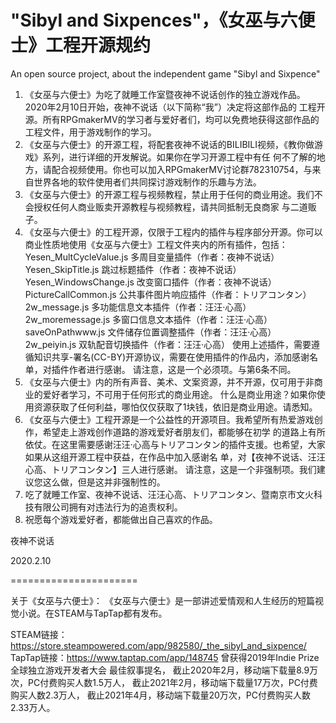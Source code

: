 # "Sibyl and Sixpences"，《女巫与六便士》工程开源规约
An open source project, about the independent game "Sibyl and Sixpence"

1. 《女巫与六便士》为吃了就睡工作室暨夜神不说话创作的独立游戏作品。2020年2月10日开始，夜神不说话（以下简称“我”）决定将这部作品的
工程开源。所有RPGmakerMV的学习者与爱好者们，均可以免费地获得这部作品的工程文件，用于游戏制作的学习。
2. 《女巫与六便士》的开源工程，将配套夜神不说话的BILIBILI视频，《教你做游戏》系列，进行详细的开发解说。如果你在学习开源工程中有任
何不了解的地方，请配合视频使用。你也可以加入RPGmakerMV讨论群782310754，与来自世界各地的软件使用者们共同探讨游戏制作的乐趣与方法。
3. 《女巫与六便士》的开源工程与视频教程，禁止用于任何的商业用途。我们不会授权任何人商业贩卖开源教程与视频教程，请共同抵制无良商家
与二道贩子。
4. 《女巫与六便士》的工程开源，仅限于工程内的插件与程序部分开源。你可以商业性质地使用《女巫与六便士》工程文件夹内的所有插件，包括：
        Yesen_MultCycleValue.js        多周目变量插件（作者：夜神不说话）
        Yesen_SkipTitle.js                跳过标题插件（作者：夜神不说话）
        Yesen_WindowsChange.js        改变窗口插件（作者：夜神不说话）
        PictureCallCommon.js        公共事件图片响应插件（作者：トリアコンタン）
        2w_message.js                多功能信息文本插件（作者：汪汪·心高）
        2w_moremessage.js                多窗口信息文本插件（作者：汪汪·心高）
        saveOnPathwww.js                文件储存位置调整插件（作者：汪汪·心高）
        2w_peiyin.js                双轨配音切换插件（作者：汪汪·心高）
使用上述插件，需要遵循知识共享-署名(CC-BY)开源协议，需要在使用插件的作品内，添加感谢名单，对插件作者进行感谢。
请注意，这是一个必须项。与第6条不同。
5. 《女巫与六便士》内的所有声音、美术、文案资源，并不开源，仅可用于非商业的爱好者学习，不可用于任何形式的商业用途。
什么是商业用途？如果你使用资源获取了任何利益，哪怕仅仅获取了1块钱，依旧是商业用途。请悉知。
6. 《女巫与六便士》工程开源是一个公益性的开源项目。我希望所有热爱游戏创作，希望走上游戏创作道路的游戏爱好者朋友们，都能够在初学
的道路上有所依仗。在这里需要感谢汪汪·心高与トリアコンタン的插件支援。也希望，大家如果从这组开源工程中获益，在作品中加入感谢名
单，对【夜神不说话、汪汪心高、トリアコンタン】三人进行感谢。
请注意，这是一个非强制项。我们建议您这么做，但是这并非强制性的。
7. 吃了就睡工作室、夜神不说话、汪汪心高、トリアコンタン、暨南京市文火科技有限公司拥有对违法行为的追责权利。
8. 祝愿每个游戏爱好者，都能做出自己喜欢的作品。

夜神不说话

2020.2.10

======================

关于《女巫与六便士》：
《女巫与六便士》是一部讲述爱情观和人生经历的短篇视觉小说。在STEAM与TapTap都有发布。

STEAM链接：https://store.steampowered.com/app/982580/_the_sibyl_and_sixpence/
TapTap链接：https://www.taptap.com/app/148745
曾获得2019年Indie Prize 全球独立游戏开发者大会 最佳叙事提名，
截止2020年2月，移动端下载量8.9万次，PC付费购买人数1.5万人，
截止2021年2月，移动端下载量17万次，PC付费购买人数2.3万人，
截止2021年4月，移动端下载量20万次，PC付费购买人数2.33万人。
